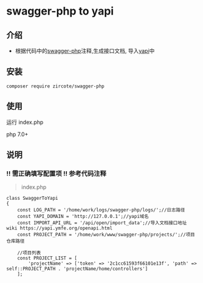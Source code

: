 # swagger-php to yapi
## 介绍
- 根据代码中的[swagger-php](http://zircote.com/swagger-php/)注释,生成接口文档, 导入[yapi](https://yapi.ymfe.org/)中

## 安装

```
composer require zircote/swagger-php
```

## 使用
运行 index.php  

php 7.0+

## 说明
### !! 需正确填写配置项 !! 参考代码注释
> index.php
```
class SwaggerToYapi
{
    const LOG_PATH = '/home/work/logs/swagger-php/logs/';//日志路径
    const YAPI_DOMAIN = 'http://127.0.0.1';//yapi域名
    const IMPORT_API_URL = '/api/open/import_data';//导入文档接口地址 wiki https://yapi.ymfe.org/openapi.html
    const PROJECT_PATH = '/home/work/www/swagger-php/projects/';//项目仓库路径

    //项目列表
    const PROJECT_LIST = [
        'projectName' => ['token' => '2c1cc61593f66101e13f', 'path' => self::PROJECT_PATH . 'projectName/home/controllers']
    ];
    
```
